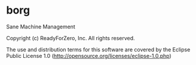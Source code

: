 borg
====

Sane Machine Management

Copyright (c) ReadyForZero, Inc. All rights reserved.

The use and distribution terms for this software are covered by the
Eclipse Public License 1.0 (http://opensource.org/licenses/eclipse-1.0.php)
